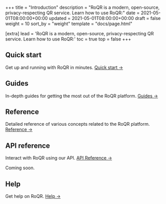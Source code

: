 +++
title = "Introduction"
description = "RoQR is a modern, open-source, privacy-respecting QR service. Learn how to use RoQR:"
date = 2021-05-01T08:00:00+00:00
updated = 2021-05-01T08:00:00+00:00
draft = false
weight = 10
sort_by = "weight"
template = "docs/page.html"

[extra]
lead = 'RoQR is a modern, open-source, privacy-respecting QR service. Learn how to use RoQR:'
toc = true
top = false
+++

## Quick start

Get up and running with RoQR in minutes. [Quick start →](../quick-start/)

## Guides

In-depth guides for getting the most out of the RoQR platform. [Guides →](../../guides/)

## Reference

Detailed reference of various concepts related to the RoQR platform. [Reference →](../../reference/)

## API reference

Interact with RoQR using our API. [API Reference →](https://roqr.stoplight.io/docs/roqr-api/)

Coming soon.

## Help

Get help on RoQR. [Help →](../../help/)
